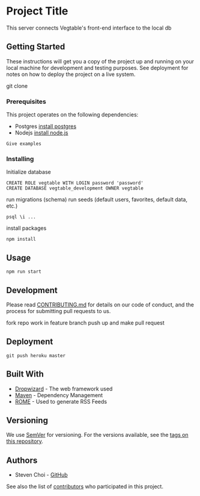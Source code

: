 # Project Title

This server connects Vegtable's front-end interface to the local db

## Getting Started

These instructions will get you a copy of the project up and running on your local machine for development and testing purposes. See deployment for notes on how to deploy the project on a live system.

git clone

### Prerequisites

This project operates on the following dependencies:

- Postgres [install postgres](https://www.postgresql.org/)
- Nodejs [install node.js](https://nodejs.org/en/)

```
Give examples
```

### Installing

Initialize database

```
CREATE ROLE vegtable WITH LOGIN password 'password'
CREATE DATABASE vegtable_development OWNER vegtable
```

run migrations (schema)
run seeds (default users, favorites, default data, etc.)

```
psql \i ...
```

install packages

```
npm install
```

## Usage

```
npm run start
```

## Development

Please read [CONTRIBUTING.md](https://gist.github.com/PurpleBooth/b24679402957c63ec426) for details on our code of conduct, and the process for submitting pull requests to us.

fork repo
work in feature branch
push up and make pull request

## Deployment

```
git push heroku master
```

## Built With

- [Dropwizard](http://www.dropwizard.io/1.0.2/docs/) - The web framework used
- [Maven](https://maven.apache.org/) - Dependency Management
- [ROME](https://rometools.github.io/rome/) - Used to generate RSS Feeds

## Versioning

We use [SemVer](http://semver.org/) for versioning. For the versions available, see the [tags on this repository](https://github.com/your/project/tags).

## Authors

- Steven Choi - [GitHub](https://github.com/stevencschoi)

See also the list of [contributors](https://github.com/stevencschoi/nutrition-app-server/contributors) who participated in this project.
